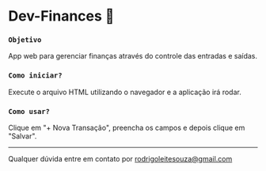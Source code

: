 # Dev-Finances 💸

### `Objetivo`

App web para gerenciar finanças através do controle das entradas e saídas.

### `Como iniciar?`

Execute o arquivo HTML utilizando o navegador e a aplicação irá rodar.

### `Como usar?`

Clique em "+ Nova Transação", preencha os campos e depois clique em "Salvar".

------------------------------------------------------------------

Qualquer dúvida entre em contato por <a href="mailto:rodrigoleitesouza@gmail.com?">rodrigoleitesouza@gmail.com</a>
